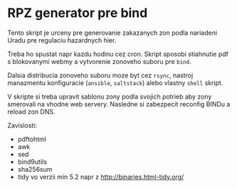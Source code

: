 # RPZ generator pre bind

Tento skript je urceny pre generovanie zakazanych zon podla nariadeni Uradu pre regulaciu hazardnych hier.

Treba ho spustat napr kazdu hodinu cez cron. Skript sposobi stiahnutie pdf s blokovanymi webmy a vytvorenie zonoveho suboru pre `bind`.

Dalsia distribucia zonoveho suboru moze byt cez `rsync`, nastroj manazmentu konfiguracie (`ansible`, `saltstack`) alebo vlastny `shell` skript.

V skripte si treba upravit sablonu zony podla svojich potrieb aby zony smerovali na vhodne web servery. Nasledne si zabezpecit reconfig BINDu a reload zon DNS.

Zavislosti:

* pdftohtml
* awk
* sed
* bind9utils
* sha256sum
* tidy vo verzii min 5.2 napr z http://binaries.html-tidy.org/

